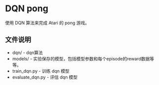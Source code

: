 # DQN pong

使用 DQN 算法来完成 Atari 的 pong 游戏。

## 文件说明

- dqn/ - dqn算法
- models/ - 实验保存的模型，包括模型参数和每个episode的reward数据等等。
- train_dqn.py - 训练 dqn 模型
- evaluate_dqn.py - 评估 dqn 模型

